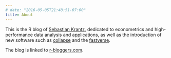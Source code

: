 ```yaml
---
# date: "2016-05-05T21:48:51-07:00"
title: About
---
```


This is the R blog of [Sebastian Krantz](https://github.com/SebKrantz), dedicated to econometrics and high-performance data analysis and applications, as well as the introduction of new software such as [collapse](https://sebkrantz.github.io/collapse/) and the [fastverse](https://sebkrantz.github.io/fastverse/).  

The blog is linked to [r-bloggers.com](https://www.r-bloggers.com/).

